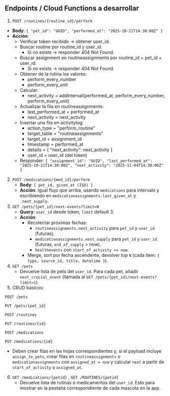 ## Endpoints / Cloud Functions a desarrollar

1. `POST /routines/{routine_id}/perform`

- **Body**: `{ "pet_id": "UUID", "performed_at": "2025-10-21T14:30:00Z" }`
- **Acción**:
    - Verificar token recibido → obtener user_id.
    - Buscar routine por routine_id y user_id.
        - Si no existe → responder 404 Not Found.
    - Buscar assignment en routineassignments por routine_id + pet_id + user_id.
        - Si no existe → responder 404 Not Found.
    - Obtener de la rutina los valores:
        - perform_every_number
        - perform_every_unit
    - Calcular:
        - next_activity = addInterval(performed_at, perform_every_number, perform_every_unit)
    - Actualizar la fila en routineassignments:
        - last_performed_at = performed_at
        - next_activity = next_activity
    - Insertar una fila en activitylog:
        - action_type = "perform_routine"
        - target_table = "routineassignments"
        - target_id = assignment_id
        - timestamp = performed_at
        - details = { "next_activity": next_activity }
        - user_id = user_id (del token)
    - Responder: `{ "assignment_id": "UUID", "last_performed_at": "2025-10-21T14:30:00Z", "next_activity": "2025-11-04T14:30:00Z" }`
2. `POST /medications/{med_id}/perform`
    - **Body**: `{ pet_id, given_at (ISO) }`
    - **Acción**: igual flujo que arriba, usando `medications` para intervalo y escribiendo en `medicationassignments.last_given_at` y `.next_supply`.
3. `GET /pets/{pet_id}/next-events?limit=N`
    - **Query**: `user_id` desde token, `limit` default 3.
    - **Acción**:
        - Recolectar próximas fechas:
            - `routineassignments.next_activity` para `pet_id` y `user_id` (futuras).
            - `medicationassignments.next_supply` para `pet_id` y `user_id` (futuras, `end_of_supply` > now).
            - `healthevents` con `start_of_activity >= now`.
        - Merge, sort por fecha ascendente, devolver top `N` (cada item: `{ type, source_id, title, datetime }`).
4. `GET /pets`
    - Devuelve lista de pets del `user_id`. Para cada pet, añadir `next_crucial_event` (llamada al `GET /pets/{pet_id}/next-events?limit=1`).
5. CRUD básicos: 

`POST /pets`

`PUT /pets/{pet_id}`

`POST /routines`

`PUT /routines/{id}`

`POST /medications`

`PUT /medications/{id}` 

- Deben crear filas en las hojas correspondientes y, si el payload incluye `assign_to_pets`, crear filas en `routineassignments` o `medicationassignments` con `assigned_at = now` y calcular `next` a partir de `start_of_activity` o `assigned_at`.

6. `GET /medications/{petid}` , `GET /ROUTINES/{petid}`
    - Devuelve lista de rutinas o medicamentos del `user_id`. Esto para mostrar en la pestaña correspondiente de cada mascota en la app.